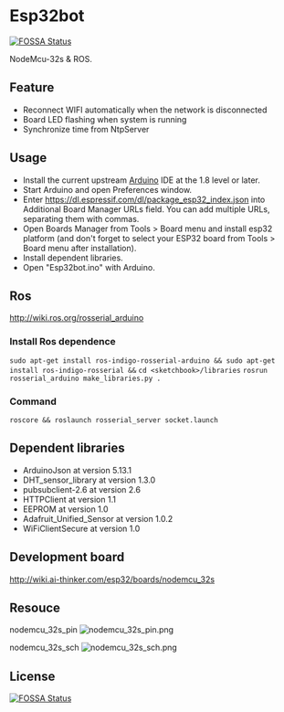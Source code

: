 # Esp32bot
[![FOSSA Status](https://app.fossa.io/api/projects/git%2Bgithub.com%2FSoyM%2FEsp32bot.svg?type=shield)](https://app.fossa.io/projects/git%2Bgithub.com%2FSoyM%2FEsp32bot?ref=badge_shield)

NodeMcu-32s & ROS.

## Feature

* Reconnect WIFI automatically when the network is disconnected
* Board LED flashing when system is running
* Synchronize time from NtpServer

## Usage

* Install the current upstream [Arduino](https://www.arduino.cc/en/Main/Software) IDE at the 1.8 level or later. 
* Start Arduino and open Preferences window.
* Enter https://dl.espressif.com/dl/package_esp32_index.json into Additional Board Manager URLs field. You can add multiple URLs, separating them with commas.
* Open Boards Manager from Tools > Board menu and install esp32 platform (and don't forget to select your ESP32 board from Tools > Board menu after installation).
* Install dependent libraries.
* Open "Esp32bot.ino" with Arduino.

## Ros

http://wiki.ros.org/rosserial_arduino

### Install Ros dependence

`sudo apt-get install ros-indigo-rosserial-arduino && sudo apt-get install ros-indigo-rosserial &&`
`cd <sketchbook>/libraries`
`rosrun rosserial_arduino make_libraries.py .`

### Command

`roscore && roslaunch rosserial_server socket.launch`

## Dependent libraries
* ArduinoJson at version 5.13.1 
* DHT_sensor_library at version 1.3.0
* pubsubclient-2.6 at version 2.6 
* HTTPClient at version 1.1 
* EEPROM at version 1.0
* Adafruit_Unified_Sensor at version 1.0.2 
* WiFiClientSecure at version 1.0

## Development board

http://wiki.ai-thinker.com/esp32/boards/nodemcu_32s

## Resouce

nodemcu_32s_pin
![nodemcu_32s_pin.png](http://wiki.ai-thinker.com/_media/esp32/boards/nodemcu/nodemcu_32s_pin.png)

nodemcu_32s_sch
![nodemcu_32s_sch.png](http://wiki.ai-thinker.com/_media/esp32/boards/nodemcu/nodemcu_32s_sch.png)

## License
[![FOSSA Status](https://app.fossa.io/api/projects/git%2Bgithub.com%2FSoyM%2FEsp32bot.svg?type=large)](https://app.fossa.io/projects/git%2Bgithub.com%2FSoyM%2FEsp32bot?ref=badge_large)
